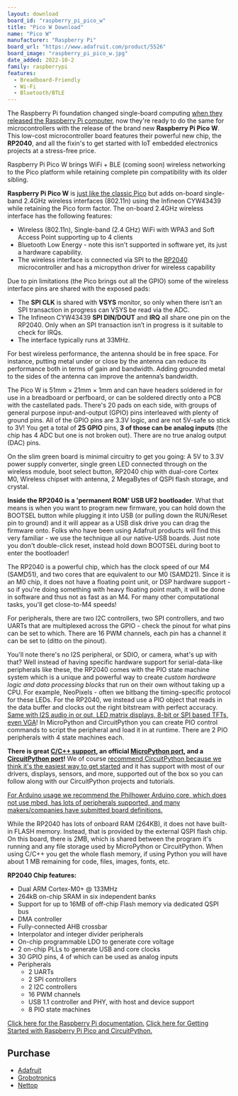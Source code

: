 ```yaml
---
layout: download
board_id: "raspberry_pi_pico_w"
title: "Pico W Download"
name: "Pico W"
manufacturer: "Raspberry Pi"
board_url: "https://www.adafruit.com/product/5526"
board_image: "raspberry_pi_pico_w.jpg"
date_added: 2022-10-2
family: raspberrypi
features:
  - Breadboard-Friendly
  - Wi-Fi
  - Bluetooth/BTLE
---
```


The Raspberry Pi foundation changed single-board computing [when they released the Raspberry Pi computer](https://www.raspberrypi.org/archives/723), now they're ready to do the same for microcontrollers with the release of the brand new **Raspberry Pi Pico W**. This low-cost microcontroller board features their powerful new chip, the **RP2040**, and all the fixin's to get started with IoT embedded electronics projects at a stress-free price.

Raspberry Pi Pico W brings WiFi + BLE (coming soon) wireless networking to the Pico platform while retaining complete pin compatibility with its older sibling.

**Raspberry Pi Pico W** is [just like the classic Pico](https://www.adafruit.com/product/4864) but adds on-board single-band 2.4GHz wireless interfaces (802.11n) using the Infineon CYW43439 while retaining the Pico form factor. The on-board 2.4GHz wireless interface has the following features:

- Wireless (802.11n), Single-band (2.4 GHz) WiFi with WPA3 and Soft Access Point supporting up to 4 clients
- Bluetooth Low Energy - note this isn't supported in software yet, its just a hardware capability.
- The wireless interface is connected via SPI to the [RP2040](https://www.raspberrypi.com/documentation/microcontrollers/rp2040.html#welcome-to-rp2040) microcontroller and has a micropython driver for wireless capability

Due to pin limitations (the Pico brings out all the GPIO) some of the wireless interface pins are shared with the exposed pads:

- The **SPI CLK** is shared with **VSYS** monitor, so only when there isn’t an SPI transaction in progress can VSYS be read via the ADC.
- The Infineon CYW43439 **SPI DIN/DOUT** and **IRQ** all share one pin on the RP2040. Only when an SPI transaction isn’t in progress is it suitable to check for IRQs.
- The interface typically runs at 33MHz.

For best wireless performance, the antenna should be in free space. For instance, putting metal under or close by the antenna can reduce its performance both in terms of gain and bandwidth. Adding grounded metal to the sides of the antenna can improve the antenna’s bandwidth.

The Pico W is 51mm × 21mm × 1mm and can have headers soldered in for use in a breadboard or perfboard, or can be soldered directly onto a PCB with the castellated pads. There's 20 pads on each side, with groups of general purpose input-and-output (GPIO) pins interleaved with plenty of ground pins. All of the GPIO pins are 3.3V logic, and are not 5V-safe so stick to 3V! You get a total of **25 GPIO** pins, **3 of those can be analog inputs** (the chip has 4 ADC but one is not broken out). There are no true analog output (DAC) pins.

On the slim green board is minimal circuitry to get you going: A 5V to 3.3V power supply converter, single green LED connected through on the wireless module, boot select button, RP2040 chip with dual-core Cortex M0, Wireless chipset with antenna, 2 MegaBytes of QSPI flash storage, and crystal.

**Inside the RP2040 is a 'permanent ROM' USB UF2 bootloader**. What that means is when you want to program new firmware, you can hold down the BOOTSEL button while plugging it into USB (or pulling down the RUN/Reset pin to ground) and it will appear as a USB disk drive you can drag the firmware onto. Folks who have been using Adafruit products will find this very familiar - we use the technique all our native-USB boards. Just note you don't double-click reset, instead hold down BOOTSEL during boot to enter the bootloader!

The RP2040 is a powerful chip, which has the clock speed of our M4 (SAMD51), and two cores that are equivalent to our M0 (SAMD21). Since it is an M0 chip, it does not have a floating point unit, or DSP hardware support - so if you're doing something with heavy floating point math, it will be done in software and thus not as fast as an M4. For many other computational tasks, you'll get close-to-M4 speeds!

For peripherals, there are two I2C controllers, two SPI controllers, and two UARTs that are multiplexed across the GPIO - check the pinout for what pins can be set to which. There are 16 PWM channels, each pin has a channel it can be set to (ditto on the pinout).

You'll note there's no I2S peripheral, or SDIO, or camera, what's up with that? Well instead of having specific hardware support for serial-data-like peripherals like these, the RP2040 comes with the PIO state machine system which is a unique and powerful way to create *custom hardware logic and data processing blocks* that run on their own without taking up a CPU. For example, NeoPixels - often we bitbang the timing-specific protocol for these LEDs. For the RP2040, we instead use a PIO object that reads in the data buffer and clocks out the right bitstream with perfect accuracy. [Same with I2S audio in or out, LED matrix displays, 8-bit or SPI based TFTs, even VGA](https://github.com/raspberrypi/pico-examples/tree/master/pio)! In MicroPython and CircuitPython you can create PIO control commands to script the peripheral and load it in at runtime. There are 2 PIO peripherals with 4 state machines each.

**There is great [C/C++ support](https://github.com/raspberrypi/pico-sdk), an official [MicroPython port](https://github.com/raspberrypi/micropython), and a [CircuitPython port](https://circuitpython.org/downloads)!** We of course [recommend CircuitPython because we think it's the easiest way to get started](https://learn.adafruit.com/welcome-to-circuitpython) and it has support with most of our drivers, displays, sensors, and more, supported out of the box so you can follow along with our CircuitPython projects and tutorials.

[For Arduino usage we recommend the Philhower Arduino core, which does not use mbed, has lots of peripherals supported, and many makers/companies have submitted board definitions.](https://github.com/earlephilhower/arduino-pico)

While the RP2040 has lots of onboard RAM (264KB), it does not have built-in FLASH memory. Instead, that is provided by the external QSPI flash chip. On this board, there is 2MB, which is shared between the program it's running and any file storage used by MicroPython or CircuitPython. When using C/C++ you get the whole flash memory, if using Python you will have about 1 MB remaining for code, files, images, fonts, etc.

**RP2040 Chip features:**

- Dual ARM Cortex-M0+ @ 133MHz
- 264kB on-chip SRAM in six independent banks
- Support for up to 16MB of off-chip Flash memory via dedicated QSPI bus
- DMA controller
- Fully-connected AHB crossbar
- Interpolator and integer divider peripherals
- On-chip programmable LDO to generate core voltage
- 2 on-chip PLLs to generate USB and core clocks
- 30 GPIO pins, 4 of which can be used as analog inputs
- Peripherals
  - 2 UARTs
  - 2 SPI controllers
  - 2 I2C controllers
  - 16 PWM channels
  - USB 1.1 controller and PHY, with host and device support
  - 8 PIO state machines

[Click here for the Raspberry Pi documentation.](https://raspberrypi.org/documentation/pico/getting-started/)
[Click here for Getting Started with Raspberry Pi Pico and CircuitPython.](https://learn.adafruit.com/getting-started-with-raspberry-pi-pico-circuitpython)

## Purchase
* [Adafruit](https://www.adafruit.com/product/5526)
* [Grobotronics](https://grobotronics.com/raspberry-pi-pico-w-wireless.html)
* [Nettop](https://nettop.gr/index.php/raspberry-pi/pico/raspberry-pi-pico-kits/raspberry-pi-pico-w.html)
